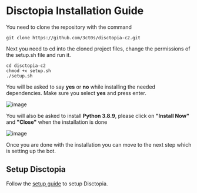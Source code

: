 # Disctopia Installation Guide

You need to clone the repository with the command
```
git clone https://github.com/3ct0s/disctopia-c2.git
```
Next you need to cd into the cloned project files, change the permissions of the setup.sh file and run it.

```
cd disctopia-c2
chmod +x setup.sh
./setup.sh
```
You will be asked to say **yes** or **no** while installing the needed dependencies. Make sure you select **yes** and press enter.

![image](https://i.ibb.co/GVHVYdZ/Capture.png)


You will also be asked to install **Python 3.8.9**, please click on **"Install Now"** and **"Close"** when the installation is done

![image](https://i.ibb.co/f82KVNS/Capture.png)

Once you are done with the installation you can move to the next step which is setting up the bot.

## Setup Disctopia

Follow the [setup guide](SETUP.md) to setup Disctopia.